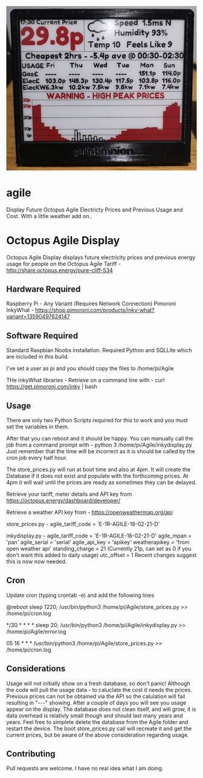 ![Test Image 7](https://github.com/Chipgit/agile/blob/master/inky1.jpg)



# agile
Display Future Octopus Agile Electricty Prices and Previous Usage and Cost. With a little weather add on.. 

# Octopus Agile Display

Octopus Agile Display displays future electricity prices and previous energy usage for people on the Octopus Agile Tariff - http://share.octopus.energy/pure-cliff-534


## Hardware Required

Raspberry Pi - Any Variant (Requires Network Connection) 
Pimoroni InkyWhat  - https://shop.pimoroni.com/products/inky-what?variant=13590497624147

## Software Required

Standard Raspbian Noobs installation. 
Required Python and SQLLite which are included in this build. 

I've set a user as pi and you should copy the files to  /home/pi/Agile

THe inkyWhat libraries - Retrieve on a command line with -  curl https://get.pimoroni.com/inky | bash

## Usage


There are only two Python Scripts required for this to work and you must set the variables in them. 

After that you can reboot and it should be happy. 
You can manually call the job from a command prompt with - python 3 /home/pi/Agile/inkydisplay.py 
Just remember that the time will be incorrect as it is should be called by the cron job every half hour. 

The store_prices.py will run at boot time and also at 4pm. It will create the Database if it does not exist and populate with the forthcoming prices. At 4pm it will wait until the prices are ready as sometimes they can be delayed. 

Retrieve your tariff, meter details and API key from https://octopus.energy/dashboard/developer/ 

Retrieve a weather API key from - https://openweathermap.org/api

store_prices.py - 
agile_tariff_code = 'E-1R-AGILE-18-02-21-D'

inkydisplay.py - 
agile_tariff_code = 'E-1R-AGILE-18-02-21-D'
agile_mpan = 'pan'
agile_serial = 'serial'
agile_api_key = 'apikey'
weatherapikey = 'from open weather api'
standing_charge = 21 (Currently 21p, can set as 0 if you don't want this added to daily usage)
utc_offset = 1  Recent changes suggest this is now now needed.

## Cron

Update cron (typing crontab -e) and add the following lines

@reboot sleep 1220; /usr/bin/python3 /home/pi/Agile/store_prices.py >> /home/pi/cron.log

*/30 * * * * sleep 20; /usr/bin/python3 /home/pi/Agile/inkydisplay.py >> /home/pi/Agile/error.log

05 16 * * * /usr/bin/python3 /home/pi/Agile/store_prices.py >> /home/pi/cron.log

## Considerations

Usage will not initially show on a fresh database, so don't panic! 
Although the code will pull the usage data -  to caluclate the cost it needs the prices. Previous prices can not be obtained via the API so the calulation will fail resulting in "---" showing. After a couple of days you will see you usage appear on the display. 
The database does not clean itself, and will grow, it is data overhead is relativly small though and should last many years and years. Feel free to simplete delete the database from the Agile folder and restart the device. The boot store_prices.py call will recreate it and get the current prices, but be aware of the above consideration regarding usage. 


## Contributing
Pull requests are welcome. I have no real idea what I am doing. 
